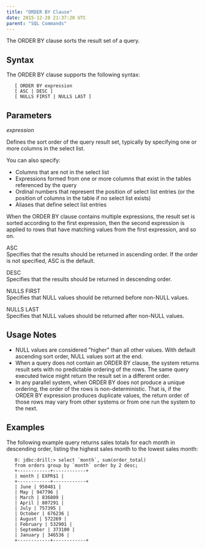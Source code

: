 ```yaml
---
title: "ORDER BY Clause"
date: 2015-12-28 21:37:20 UTC
parent: "SQL Commands"
---
```

The ORDER BY clause sorts the result set of a query.



## Syntax
The ORDER BY clause supports the following syntax:

       [ ORDER BY expression
       [ ASC | DESC ]
       [ NULLS FIRST | NULLS LAST ]

  

## Parameters  
*expression*  

Defines the sort order of the query result set, typically by specifying one or more columns in the select list.  

You can also specify:  

   * Columns that are not in the select list 
   * Expressions formed from one or more columns that exist in the tables referenced by the query
   * Ordinal numbers that represent the position of select list entries (or the position of columns in the table if no select list exists)
   * Aliases that define select list entries
   
When the ORDER BY clause contains multiple expressions, the result set is sorted according to the first expression, then the second expression is applied to rows that have matching values from the first expression, and so on.

ASC  
Specifies that the results should be returned in ascending order. If the order is not specified, ASC is the default.

DESC  
Specifies that the results should be returned in descending order. 

NULLS FIRST  
Specifies that NULL values should be returned before non-NULL values.  

NULLS LAST  
Specifies that NULL values should be returned after non-NULL values.

## Usage Notes
   * NULL values are considered "higher" than all other values. With default ascending sort order, NULL values sort at the end.  
   * When a query does not contain an ORDER BY clause, the system returns result sets with no predictable ordering of the rows. The same query executed twice might return the result set in a different order.  
   * In any parallel system, when ORDER BY does not produce a unique ordering, the order of the rows is non-deterministic. That is, if the ORDER BY expression produces duplicate values, the return order of those rows may vary from other systems or from one run the system to the next.

## Examples
The following example query returns sales totals for each month in descending order, listing the highest sales month to the lowest sales month:

       0: jdbc:drill:> select `month`, sum(order_total)
       from orders group by `month` order by 2 desc;
       +------------+------------+
       | month | EXPR$1 |
       +------------+------------+
       | June | 950481 |
       | May | 947796 |
       | March | 836809 |
       | April | 807291 |
       | July | 757395 |
       | October | 676236 |
       | August | 572269 |
       | February | 532901 |
       | September | 373100 |
       | January | 346536 |
       +------------+------------+




